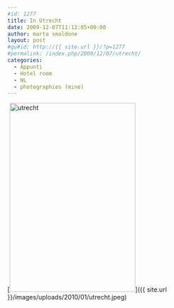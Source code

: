 ```yaml
---
#id: 1277
title: In Utrecht
date: 2009-12-07T11:12:05+00:00
author: marta smaldone
layout: post
#gu#id: http://{{ site.url }}/?p=1277
#permalink: /index.php/2009/12/07/utrecht/
categories:
  - Appunti
  - Hotel room
  - NL
  - photographies (mine)
---
```

[<img class="aligncenter wp-image-1274 size-full" title="utrecht" src="{{ site.url }}/images/uploads/2010/01/utrecht.jpeg" alt="utrecht" width="283" height="425" srcset="{{ site.url }}/images/uploads/2010/01/utrecht.jpeg 283w, {{ site.url }}/images/uploads/2010/01/utrecht-200x300.jpeg 200w" sizes="(max-width: 283px) 100vw, 283px" />]({{ site.url }}/images/uploads/2010/01/utrecht.jpeg)